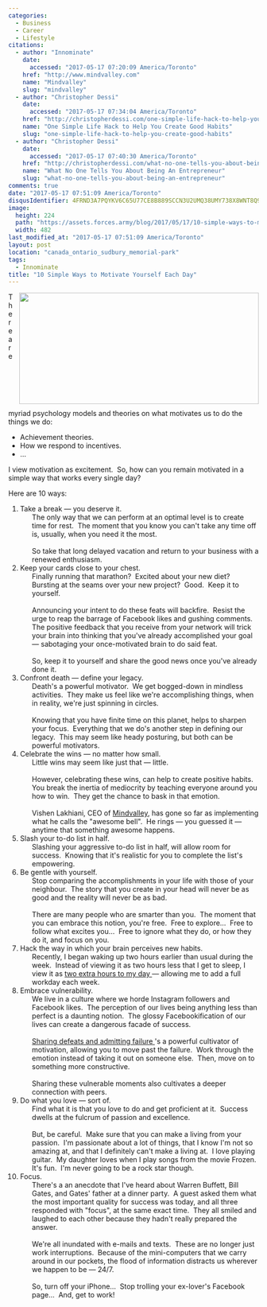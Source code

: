 ```yaml
---
categories:
  - Business
  - Career
  - Lifestyle
citations:
  - author: "Innominate"
    date:
      accessed: "2017-05-17 07:20:09 America/Toronto"
    href: "http://www.mindvalley.com"
    name: "Mindvalley"
    slug: "mindvalley"
  - author: "Christopher Dessi"
    date:
      accessed: "2017-05-17 07:34:04 America/Toronto"
    href: "http://christopherdessi.com/one-simple-life-hack-to-help-you-create-good-habits"
    name: "One Simple Life Hack to Help You Create Good Habits"
    slug: "one-simple-life-hack-to-help-you-create-good-habits"
  - author: "Christopher Dessi"
    date:
      accessed: "2017-05-17 07:40:30 America/Toronto"
    href: "http://christopherdessi.com/what-no-one-tells-you-about-being-an-entrepreneur"
    name: "What No One Tells You About Being An Entrepreneur"
    slug: "what-no-one-tells-you-about-being-an-entrepreneur"
comments: true
date: "2017-05-17 07:51:09 America/Toronto"
disqusIdentifier: 4FRND3A7PQYKV6C65U77CE8B889SCCN3U2UMQ38UMY738X8WNT8Q9TH7AQQ8HCZV8RV6VSYMQ82V8PJ6X5NTEUNK8QZTFT44PUZ4
image:
  height: 224
  path: "https://assets.forces.army/blog/2017/05/17/10-simple-ways-to-motivate-yourself-each-day/hotlink-ok/innominate_1_482x224.png"
  width: 482
last_modified_at: "2017-05-17 07:51:09 America/Toronto"
layout: post
location: "canada_ontario_sudbury_memorial-park"
tags:
  - Innominate
title: "10 Simple Ways to Motivate Yourself Each Day"
---
```


<img
  alt="" height="224" src="{{ site.uri.assets }}/blog/2017/05/17/10-simple-ways-to-motivate-yourself-each-day/innominate_1_482x224.png"
  style="border: 0px; float: right; margin-bottom: 10px; margin-left: 10px;" width="482" />
<p>
  There are myriad psychology models and theories on what motivates us to do the things we do:
  <ul>
    <li>
      Achievement theories.
    </li>
    <li>
      How we respond to incentives.
    </li>
    <li>
      &hellip;
    </li>
  </ul>
</p>
<p>
  I view motivation as excitement.&nbsp; So, how can you remain motivated in a simple way that works every single day?
</p>
<!-- excerptBreak -->
<p>
  Here are 10 ways:
  <ol style="list-style-type: decimal;">
    <li>
      Take a break &#8212; you deserve it.
      <ul style="list-style-type: none;">
        <li>
          The only way that we can perform at an optimal level is to create time for rest.&nbsp; The moment that you know you can't take any time off is,
          usually, when you need it the most.<br />
          &nbsp;<br />
          So take that long delayed vacation and return to your business with a renewed enthusiasm.
        </li>
      </ul>
    </li>
    <li>
      Keep your cards close to your chest.
      <ul style="list-style-type: none;">
        <li>
          Finally running that marathon?&nbsp; Excited about your new diet?&nbsp; Bursting at the seams over your new project?&nbsp; Good.&nbsp; Keep it to
          yourself.<br />
          &nbsp;<br />
          Announcing your intent to do these feats will backfire.&nbsp; Resist the urge to reap the barrage of Facebook likes and gushing comments.&nbsp; The
          positive feedback that you receive from your network will trick your brain into thinking that you've already accomplished your goal &#8212; sabotaging
          your once-motivated brain to do said feat.<br />
          &nbsp;<br />
          So, keep it to yourself and share the good news once you've already done it.
        </li>
      </ul>
    </li>
    <li>
      Confront death &#8212; define your legacy.
      <ul style="list-style-type: none;">
        <li>
          Death's a powerful motivator.&nbsp; We get bogged-down in mindless activities.&nbsp; They make us feel like we're accomplishing things, when in
          reality, we're just spinning in circles.<br />
          &nbsp;<br />
          Knowing that you have finite time on this planet, helps to sharpen your focus.&nbsp; Everything that we do's another step in defining our
          legacy.&nbsp; This may seem like heady posturing, but both can be powerful motivators.
        </li>
      </ul>
    </li>
    <li>
      Celebrate the wins &#8212; no matter how small.
      <ul style="list-style-type: none;">
        <li>
          Little wins may seem like just that &#8212; little.<br />
          &nbsp;<br />
          However, celebrating these wins, can help to create positive habits.&nbsp; You break the inertia of mediocrity by teaching everyone around you how to
          win.&nbsp; They get the chance to bask in that emotion.<br />
          &nbsp;<br />
          Vishen Lakhiani, CEO of <a href="{{ site.url }}{{ page.url }}#cite-mindvalley" rel="me" title="Mindvalley">Mindvalley</a>, has gone so far as
          implementing what he calls the &quot;awesome bell&quot;.&nbsp; He rings &#8212; you guessed it &#8212; anytime that something awesome happens.
        </li>
      </ul>
    </li>
    <li>
      Slash your to-do list in half.
      <ul style="list-style-type: none;">
        <li>
          Slashing your aggressive to-do list in half, will allow room for success.&nbsp; Knowing that it's realistic for you to complete the list's empowering.
        </li>
      </ul>
    </li>
    <li>
      Be gentle with yourself.
      <ul style="list-style-type: none;">
        <li>
          Stop comparing the accomplishments in your life with those of your neighbour.&nbsp; The story that you create in your head will never be as good and
          the reality will never be as bad.<br />
          &nbsp;<br />
          There are many people who are smarter than you.&nbsp; The moment that you can embrace this notion, you're free.&nbsp; Free to explore&hellip;&nbsp;
          Free to follow what excites you&hellip;&nbsp; Free to ignore what they do, or how they do it, and focus on you.
        </li>
      </ul>
    </li>
    <li>
      Hack the way in which your brain perceives new habits.
      <ul style="list-style-type: none;">
        <li>
          Recently, I began waking up two hours earlier than usual during the week.&nbsp; Instead of viewing it as two hours less that I get to sleep, I view it
          as
          <a
            href="{{ site.url }}{{ page.url }}#cite-one-simple-life-hack-to-help-you-create-good-habits" rel="me"
            title="One Simple Life Hack to Help You Create Good Habits">
            two extra hours to my day
          </a>
          &#8212; allowing me to add a full workday each week.
        </li>
      </ul>
    </li>
    <li>
      Embrace vulnerability.
      <ul style="list-style-type: none;">
        <li>
          We live in a culture where we horde Instagram followers and Facebook likes.&nbsp; The perception of our lives being anything less than perfect is a
          daunting notion.&nbsp; The glossy Facebookification of our lives can create a dangerous facade of success.<br />
          &nbsp;<br />
          <a
            href="{{ site.url }}{{ page.url }}#cite-what-no-one-tells-you-about-being-an-entrepreneur" rel="me"
            title="What No One Tells You About Being An Entrepreneur">
            Sharing defeats and admitting failure
          </a>'s
          a powerful cultivator of motivation, allowing you to move past the failure.&nbsp; Work through the emotion instead of taking it out on someone
          else.&nbsp; Then, move on to something more constructive.<br />
          &nbsp;<br />
          Sharing these vulnerable moments also cultivates a deeper connection with peers.
        </li>
      </ul>
    </li>
    <li>
      Do what you love &#8212; sort of.
      <ul style="list-style-type: none;">
        <li>
          Find what it is that you love to do and get proficient at it.&nbsp; Success dwells at the fulcrum of passion and excellence.<br />
          &nbsp;<br />
          But, be careful.&nbsp; Make sure that you can make a living from your passion.&nbsp; I'm passionate about a lot of things, that I know I'm not so
          amazing at, and that I definitely can't make a living at.&nbsp; I love playing guitar.&nbsp; My daughter loves when I play songs from the movie
          Frozen.&nbsp; It's fun.&nbsp; I'm never going to be a rock star though.
        </li>
      </ul>
    </li>
    <li>
      Focus.
      <ul style="list-style-type: none;">
        <li>
          There's a an anecdote that I've heard about Warren Buffett, Bill Gates, and Gates' father at a dinner party.&nbsp; A guest asked them what the most
          important quality for success was today, and all three responded with &quot;focus&quot;, at the same exact time.&nbsp; They all smiled and laughed to
          each other because they hadn't really prepared the answer.<br />
          &nbsp;<br />
          We're all inundated with e-mails and texts.&nbsp; These are no longer just work interruptions.&nbsp; Because of the mini-computers that we carry
          around in our pockets, the flood of information distracts us wherever we happen to be &#8212; 24/7.<br />
          &nbsp;<br />
          So, turn off your iPhone&hellip;&nbsp; Stop trolling your ex-lover's Facebook page&hellip;&nbsp; And, get to work!
        </li>
      </ul>
    </li>
  </ol>
</p>
